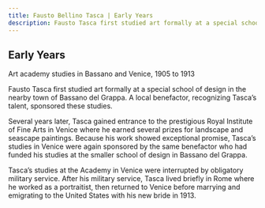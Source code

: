 ```yaml
---
title: Fausto Bellino Tasca | Early Years
description: Fausto Tasca first studied art formally at a special school of design in the nearby town of Bassano del Grappa.
---
```


## Early Years

Art academy studies in Bassano and Venice, 1905 to 1913

Fausto Tasca first studied art formally at a special school of design in the nearby town of Bassano del Grappa. A local benefactor, recognizing Tasca’s talent, sponsored these studies.

Several years later, Tasca gained entrance to the prestigious Royal Institute of Fine Arts in Venice where he earned several prizes for landscape and seascape paintings. Because his work showed exceptional promise, Tasca’s studies in Venice were again sponsored by the same benefactor who had funded his studies at the smaller school of design in Bassano del Grappa.

Tasca’s studies at the Academy in Venice were interrupted by obligatory military service. After his military service, Tasca lived briefly in Rome where he worked as a portraitist, then returned to Venice before marrying and emigrating to the United States with his new bride in 1913.
